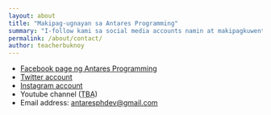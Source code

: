```yaml
---
layout: about
title: "Makipag-ugnayan sa Antares Programming"
summary: "I-follow kami sa social media accounts namin at makipagkuwentuhan online."
permalink: /about/contact/
author: teacherbuknoy
---
```


- [Facebook page ng Antares Programming](https://facebook.com/antaresprogramming)
- [Twitter account](https://twitter.com/antaresphdev)
- [Instagram account](https://instagram.com/antaresphdev)
- Youtube channel (<abbr title="To be announced">TBA</abbr>)
- Email address: antaresphdev@gmail.com
